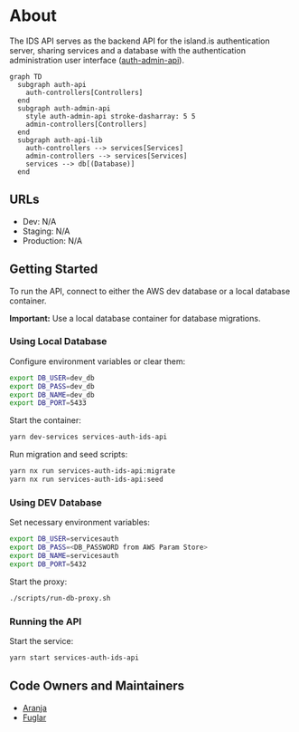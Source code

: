 # About

The IDS API serves as the backend API for the island.is authentication server, sharing services and a database with the authentication administration user interface ([auth-admin-api](https://docs.devland.is/apps/services/auth/admin-api)).

```mermaid
graph TD
  subgraph auth-api
    auth-controllers[Controllers]
  end
  subgraph auth-admin-api
    style auth-admin-api stroke-dasharray: 5 5
    admin-controllers[Controllers]
  end
  subgraph auth-api-lib
    auth-controllers --> services[Services]
    admin-controllers --> services[Services]
    services --> db[(Database)]
  end
```

## URLs

- Dev: N/A
- Staging: N/A
- Production: N/A

## Getting Started

To run the API, connect to either the AWS dev database or a local database container.

**Important:** Use a local database container for database migrations.

### Using Local Database

Configure environment variables or clear them:

```bash
export DB_USER=dev_db
export DB_PASS=dev_db
export DB_NAME=dev_db
export DB_PORT=5433
```

Start the container:

```bash
yarn dev-services services-auth-ids-api
```

Run migration and seed scripts:

```bash
yarn nx run services-auth-ids-api:migrate
yarn nx run services-auth-ids-api:seed
```

### Using DEV Database

Set necessary environment variables:

```bash
export DB_USER=servicesauth
export DB_PASS=<DB_PASSWORD from AWS Param Store>
export DB_NAME=servicesauth
export DB_PORT=5432
```

Start the proxy:

```bash
./scripts/run-db-proxy.sh
```

### Running the API

Start the service:

```bash
yarn start services-auth-ids-api
```

## Code Owners and Maintainers

- [Aranja](https://github.com/orgs/island-is/teams/aranja/members)
- [Fuglar](https://github.com/orgs/island-is/teams/fuglar/members)
